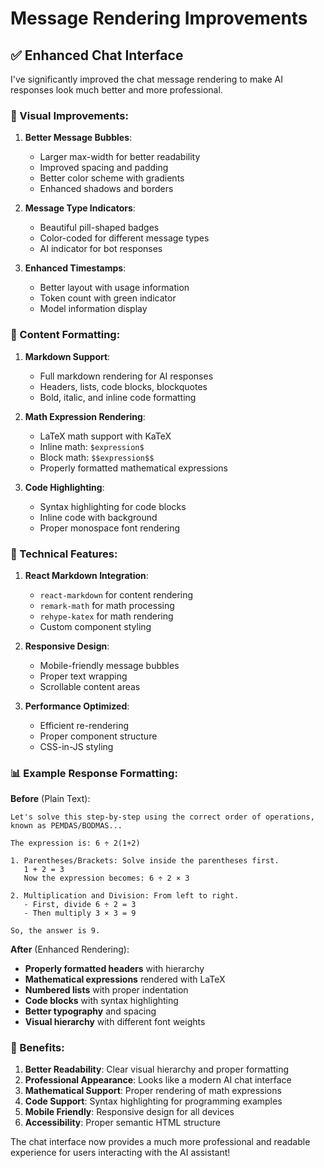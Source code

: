 # Message Rendering Improvements

## ✅ **Enhanced Chat Interface**

I've significantly improved the chat message rendering to make AI responses look much better and more professional.

### **🎨 Visual Improvements:**

1. **Better Message Bubbles**:
   - Larger max-width for better readability
   - Improved spacing and padding
   - Better color scheme with gradients
   - Enhanced shadows and borders

2. **Message Type Indicators**:
   - Beautiful pill-shaped badges
   - Color-coded for different message types
   - AI indicator for bot responses

3. **Enhanced Timestamps**:
   - Better layout with usage information
   - Token count with green indicator
   - Model information display

### **📝 Content Formatting:**

1. **Markdown Support**:
   - Full markdown rendering for AI responses
   - Headers, lists, code blocks, blockquotes
   - Bold, italic, and inline code formatting

2. **Math Expression Rendering**:
   - LaTeX math support with KaTeX
   - Inline math: `$expression$`
   - Block math: `$$expression$$`
   - Properly formatted mathematical expressions

3. **Code Highlighting**:
   - Syntax highlighting for code blocks
   - Inline code with background
   - Proper monospace font rendering

### **🔧 Technical Features:**

1. **React Markdown Integration**:
   - `react-markdown` for content rendering
   - `remark-math` for math processing
   - `rehype-katex` for math rendering
   - Custom component styling

2. **Responsive Design**:
   - Mobile-friendly message bubbles
   - Proper text wrapping
   - Scrollable content areas

3. **Performance Optimized**:
   - Efficient re-rendering
   - Proper component structure
   - CSS-in-JS styling

### **📊 Example Response Formatting:**

**Before** (Plain Text):
```
Let's solve this step-by-step using the correct order of operations, known as PEMDAS/BODMAS...

The expression is: 6 ÷ 2(1+2)

1. Parentheses/Brackets: Solve inside the parentheses first.
   1 + 2 = 3
   Now the expression becomes: 6 ÷ 2 × 3

2. Multiplication and Division: From left to right.
   - First, divide 6 ÷ 2 = 3
   - Then multiply 3 × 3 = 9

So, the answer is 9.
```

**After** (Enhanced Rendering):
- **Properly formatted headers** with hierarchy
- **Mathematical expressions** rendered with LaTeX
- **Numbered lists** with proper indentation
- **Code blocks** with syntax highlighting
- **Better typography** and spacing
- **Visual hierarchy** with different font weights

### **🎯 Benefits:**

1. **Better Readability**: Clear visual hierarchy and proper formatting
2. **Professional Appearance**: Looks like a modern AI chat interface
3. **Mathematical Support**: Proper rendering of math expressions
4. **Code Support**: Syntax highlighting for programming examples
5. **Mobile Friendly**: Responsive design for all devices
6. **Accessibility**: Proper semantic HTML structure

The chat interface now provides a much more professional and readable experience for users interacting with the AI assistant!
